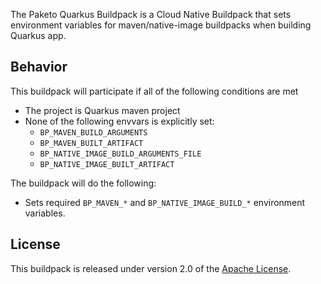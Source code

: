 The Paketo Quarkus Buildpack is a Cloud Native Buildpack
that sets environment variables for maven/native-image buildpacks
when building Quarkus app.

## Behavior

This buildpack will participate if all of the following conditions are met

* The project is Quarkus maven project
* None of the following envvars is explicitly set:
  * `BP_MAVEN_BUILD_ARGUMENTS`
  * `BP_MAVEN_BUILT_ARTIFACT`
  * `BP_NATIVE_IMAGE_BUILD_ARGUMENTS_FILE`
  * `BP_NATIVE_IMAGE_BUILT_ARTIFACT`

The buildpack will do the following:

* Sets required `BP_MAVEN_*` and `BP_NATIVE_IMAGE_BUILD_*` environment variables.

## License

This buildpack is released under version 2.0 of the [Apache License][a].

[a]: http://www.apache.org/licenses/LICENSE-2.0

